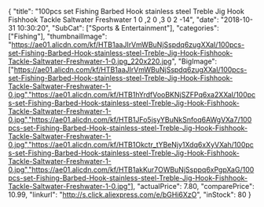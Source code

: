 {
	"title": "100pcs set Fishing Barbed Hook stainless steel Treble Jig Hook Fishhook Tackle Saltwater Freshwater 1 0 ,2 0 ,3 0  2 -14",
	"date": "2018-10-31 10:30:20",
	"SubCat": ["Sports & Entertainment"],
	"categories": ["Fishing"],
	"thumbnailImage": "https://ae01.alicdn.com/kf/HTB1aaJIrVmWBuNjSspdq6zugXXaI/100pcs-set-Fishing-Barbed-Hook-stainless-steel-Treble-Jig-Hook-Fishhook-Tackle-Saltwater-Freshwater-1-0.jpg_220x220.jpg",
	"BigImage": ["https://ae01.alicdn.com/kf/HTB1aaJIrVmWBuNjSspdq6zugXXaI/100pcs-set-Fishing-Barbed-Hook-stainless-steel-Treble-Jig-Hook-Fishhook-Tackle-Saltwater-Freshwater-1-0.jpg","https://ae01.alicdn.com/kf/HTB1hYrdfVooBKNjSZFPq6xa2XXaI/100pcs-set-Fishing-Barbed-Hook-stainless-steel-Treble-Jig-Hook-Fishhook-Tackle-Saltwater-Freshwater-1-0.jpg","https://ae01.alicdn.com/kf/HTB1JFo5jsyYBuNkSnfoq6AWgVXa7/100pcs-set-Fishing-Barbed-Hook-stainless-steel-Treble-Jig-Hook-Fishhook-Tackle-Saltwater-Freshwater-1-0.jpg","https://ae01.alicdn.com/kf/HTB1Okctr_tYBeNjy1Xdq6xXyVXah/100pcs-set-Fishing-Barbed-Hook-stainless-steel-Treble-Jig-Hook-Fishhook-Tackle-Saltwater-Freshwater-1-0.jpg","https://ae01.alicdn.com/kf/HTB1akKur7OWBuNjSsppq6xPgpXaG/100pcs-set-Fishing-Barbed-Hook-stainless-steel-Treble-Jig-Hook-Fishhook-Tackle-Saltwater-Freshwater-1-0.jpg"],
	"actualPrice": 7.80,
	"comparePrice": 10.99,
	"linkurl": "http://s.click.aliexpress.com/e/bGHi6XzO",
	"inStock": 80
}
